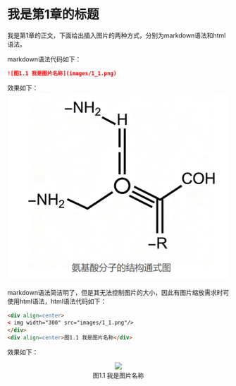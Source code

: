 # 我是第1章的标题
我是第1章的正文，下面给出插入图片的两种方式，分别为markdown语法和html语法。

markdown语法代码如下：
```markdown
![图1.1 我是图片名称](images/1_1.png)
```
效果如下：
![图1.1 我是图片名称](/docs/images/1_1.png)

markdown语法简洁明了，但是其无法控制图片的大小，因此有图片缩放需求时可使用html语法，html语法代码如下：
```html
<div align=center>
< img width="300" src="images/1_1.png"/>
</div>
<div align=center>图1.1 我是图片名称</div>
```
效果如下：
<div align=center>
<img width="300" src="images/1_1.png"/>
</div>
<div align=center>图1.1 我是图片名称</div>






